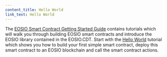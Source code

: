 ```yaml
---
content_title: Hello World
link_text: Hello World
---
```


The [EOSIO Smart Contract Getting Started Guide](../../70_smart-contract-getting-started) contains tutorials which will walk you through building EOSIO smart contracts and introduce the EOSIO library contained in the EOSIO.CDT. Start with the [Hello World](../../70_smart-contract-getting-started/10_hello-world.md) tutorial which shows you how to build your first simple smart contract, deploy this smart contract to an EOSIO blockchain and call the smart contract actions. 


